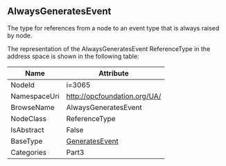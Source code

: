<!-- objecttype -->
## AlwaysGeneratesEvent
The type for references from a node to an event type that is always raised by node.  
<!-- end of text -->
The representation of the AlwaysGeneratesEvent ReferenceType in the address space is shown in the following table:  

|Name|Attribute|
|---|---|
|NodeId|i=3065|
|NamespaceUri|http://opcfoundation.org/UA/|
|BrowseName|AlwaysGeneratesEvent|
|NodeClass|ReferenceType|
|IsAbstract|False|
|BaseType|[GeneratesEvent](../../../Part3/ReferenceTypes/GeneratesEvent/readme.md)|
|Categories|Part3|

